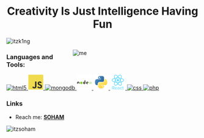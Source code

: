 <h1 align="center">Creativity Is Just Intelligence Having Fun</h1>


<p align="left"> <img src="https://komarev.com/ghpvc/?username=Itzsoham&label=Profile%20views&color=0e75b6&style=flat" alt="itzk1ng" /> </p>


<img align="right" alt="me" width="330" src="https://telegra.ph/file/53c40f65b68498c138dc0.jpg">

<h3 align="left">Languages and Tools:</h3>
<p align="left">  </a> <a href="https://www.w3.org/html/" target="_blank" rel="noreferrer"> <img src="https://www.freeiconspng.com/thumbs/html5-icon/html5-icon-1.png" alt="html5" width="40" height="40"/> </a> <a href="https://developer.mozilla.org/en-US/docs/Web/JavaScript" target="_blank" rel="noreferrer"> <img src="https://raw.githubusercontent.com/devicons/devicon/master/icons/javascript/javascript-original.svg" alt="javascript" width="40" height="40"/> </a> <a href="https://www.mongodb.com/" target="_blank" rel="noreferrer"> <img src="https://cdn.icon-icons.com/icons2/2415/PNG/512/mongodb_original_wordmark_logo_icon_146425.png" alt="mongodb" width="40" height="40"/> </a> <a href="https://nodejs.org" target="_blank" rel="noreferrer"> <img src="https://raw.githubusercontent.com/devicons/devicon/master/icons/nodejs/nodejs-original-wordmark.svg" alt="nodejs" width="40" height="40"/> </a> <a href="https://www.python.org" target="_blank" rel="noreferrer"> <img src="https://raw.githubusercontent.com/devicons/devicon/master/icons/python/python-original.svg" alt="python" width="40" height="40"/> </a> <a href="https://reactjs.org/" target="_blank" rel="noreferrer"> <img src="https://raw.githubusercontent.com/devicons/devicon/master/icons/react/react-original-wordmark.svg" alt="react" width="40" height="40"/> </a> <a href="https://www.w3schools.com/css/" target="_blank" rel="noreferrer"> <img src="https://cdn-icons-png.flaticon.com/512/5968/5968242.png" alt="css" width="40" height="40"/> </a> <a href="https://www.php.net/" target="_blank" rel="noreferrer"> <img src="https://cdn-icons-png.flaticon.com/512/5968/5968332.png" alt="php" width="40" height="40"/> </a> </p>

<h3 align="left">Links</h3>

- Reach me: **[SOHAM](https://www.instagram.com/meizk1ng/)**

<img align="left" src="https://github-readme-stats.vercel.app/api/top-langs?username=Itzsoham&show_icons=true&locale=en&layout=compact" alt="itzsoham"/>



